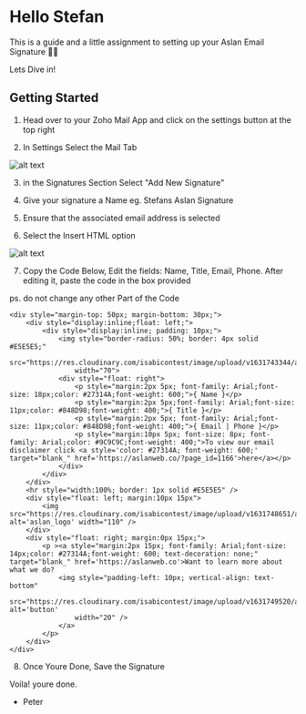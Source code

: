 # Hello Stefan

This is a guide and a little assignment to setting up your Aslan Email Signature ✌🏾

Lets Dive in!


## Getting Started


1. Head over to your Zoho Mail App and click on the settings button at the top right


2. In Settings Select the Mail Tab

![alt text](https://res.cloudinary.com/isabicontest/image/upload/v1632816132/aslan/Screenshot_2021-09-28_at_08.57.37_y6ahfs.png)

3. in the Signatures Section Select "Add New Signature"

4. Give your signature a Name eg. Stefans Aslan Signature

5. Ensure that the associated email address is selected

6. Select the Insert HTML option

![alt text](https://res.cloudinary.com/isabicontest/image/upload/v1632816133/aslan/Screenshot_2021-09-28_at_09.00.50_kvveu0.png)



7. Copy the Code Below, Edit the fields: Name, Title, Email, Phone. After editing it, paste the code in the box provided

ps. do not change any other Part of the Code

```
<div style="margin-top: 50px; margin-bottom: 30px;">
    <div style="display:inline;float: left;">
        <div style="display:inline; padding: 10px;">
            <img style="border-radius: 50%; border: 4px solid #E5E5E5;"
                src="https://res.cloudinary.com/isabicontest/image/upload/v1631743344/aslan/stef_ume5du.png"
                width="70">
            <div style="float: right">
                <p style="margin:2px 5px; font-family: Arial;font-size: 18px;color: #27314A;font-weight: 600;">{ Name }</p>
                <p style="margin:2px 5px;font-family: Arial;font-size: 11px;color: #848D98;font-weight: 400;">{ Title }</p>
                <p style="margin:2px 5px; font-family: Arial;font-size: 11px;color: #848D98;font-weight: 400;">{ Email | Phone }</p>
                <p style="margin:10px 5px; font-size: 8px; font-family: Arial;color: #9C9C9C;font-weight: 400;">To view our email disclaimer click <a style='color: #27314A; font-weight: 600;' target="blank_" href='https://aslanweb.co/?page_id=1166'>here</a></p>
            </div>
        </div>
    </div>
    <hr style="width:100%; border: 1px solid #E5E5E5" />
    <div style="float: left; margin:10px 15px">
        <img src="https://res.cloudinary.com/isabicontest/image/upload/v1631748651/aslan/aslan_logo_qpqviu.png" alt='aslan_logo' width="110" />
    </div>
    <div style="float: right; margin:0px 15px;">
        <p ><a style="margin:2px 15px; font-family: Arial;font-size: 14px;color: #27314A;font-weight: 600; text-decoration: none;" target="blank_" href='https://aslanweb.co'>Want to learn more about what we do?
            <img style="padding-left: 10px; vertical-align: text-bottom"
                src="https://res.cloudinary.com/isabicontest/image/upload/v1631749520/aslan/btn_yzmwps.png" alt='button'
                width="20" />
            </a>
        </p>
    </div>
</div>

```

8. Once Youre Done, Save the Signature


Voila! youre done. 

- Peter

